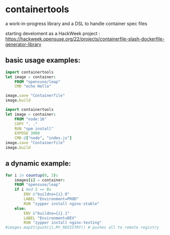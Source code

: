 # containertools
a work-in-progress library and a DSL to handle container spec files

starting develoment as a HackWeek project : https://hackweek.opensuse.org/22/projects/containerfile-slash-dockerfile-generator-library 

## basic usage examples:

```nim
import containertools
let image = container:
    FROM "opensuse/leap"
    CMD "echo Hello"

image.save "Containerfile"
image.build  
```

```nim
import containertools
let image = container:
    FROM "node:16"
    COPY ". ."
    RUN "npm install"
    EXPOSE 3000
    CMD @["node", "index.js"]
image.save "Containerfile"
image.build  
```

## a dynamic example:

```nim
for i in countup(0, 3):
    images[i] = container:
    FROM "opensuse/leap"
    if i mod 2 == 0:
        ENV &"buildno={i}.0"
        LABEL "Environment=PROD"
        RUN "zypper install nginx-stable"
    else:
        ENV &"buildno={i}.1"
        LABEL "Environment=DEV"
        RUN "zypper install nginx-testing"
#images.mapIt(push(it,MY_REGISTRY)) # pushes all to remote registry
```